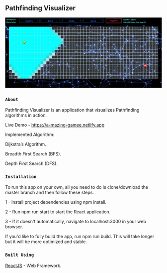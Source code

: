 ## Pathfinding Visualizer



![alt text](https://github.com/bhar9001/a-mazing-game/blob/main/images/Screenshot.JPG)



### `About`

Pathfinding Visualizer is an application that visualizes Pathfinding algorithms in action.

Live Demo - https://a-mazing-gamee.netlify.app

Implemented Algorithm:

Dijkstra’s Algorithm.

Breadth First Search (BFS).

Depth First Search (DFS).


### `Installation`

To run this app on your own, all you need to do is clone/download the master branch and then follow these steps.

1 - Install project dependencies using npm install.

2 - Run npm run start to start the React application.

3 - If it doesn't automatically, navigate to localhost:3000 in your web browser.

If you'd like to fully build the app, run npm run build. This will take longer but it will be more optimized and stable.

### `Built Using`

[ReactJS](https://facebook.github.io/create-react-app/docs/deployment) - Web Framework.


